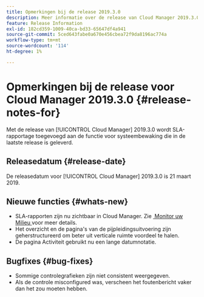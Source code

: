 ```yaml
---
title: Opmerkingen bij de release 2019.3.0
description: Meer informatie over de release van Cloud Manager 2019.3.0.
feature: Release Information
exl-id: 182cd359-1009-40ca-bd33-65647df4a941
source-git-commit: 5ced643fabe0a670e456cbea72f9da8196ac774a
workflow-type: tm+mt
source-wordcount: '114'
ht-degree: 1%

---
```


# Opmerkingen bij de release voor Cloud Manager 2019.3.0 {#release-notes-for}

Met de release van [!UICONTROL Cloud Manager] 2019.3.0 wordt SLA-rapportage toegevoegd aan de functie voor systeembewaking die in de laatste release is geleverd.

## Releasedatum {#release-date}

De releasedatum voor [!UICONTROL Cloud Manager] 2019.3.0 is 21 maart 2019.

## Nieuwe functies {#whats-new}

* SLA-rapporten zijn nu zichtbaar in Cloud Manager. Zie [&#x200B; Monitor uw Milieu &#x200B;](/help/using/monitoring-environments.md) voor meer details.
* Het overzicht en de pagina&#39;s van de pijpleidingsuitvoering zijn geherstructureerd om beter uit verticale ruimte voordeel te halen.
* De pagina Activiteit gebruikt nu een lange datumnotatie.

## Bugfixes {#bug-fixes}

* Sommige controlegrafieken zijn niet consistent weergegeven.
* Als de controle misconfigured was, verscheen het foutenbericht vaker dan het zou moeten hebben.
